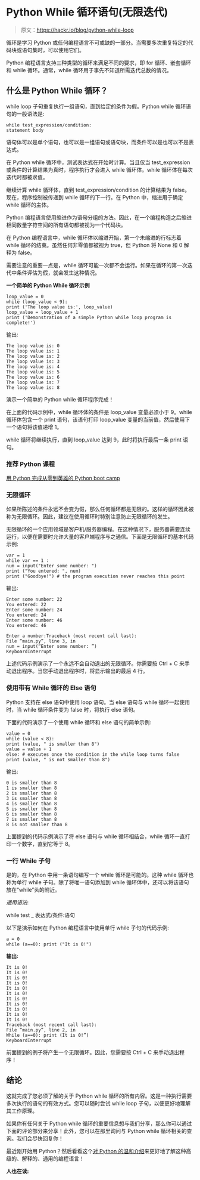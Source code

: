 # Python While 循环语句(无限迭代)

> 原文：<https://hackr.io/blog/python-while-loop>

循环是学习 Python 或任何编程语言不可或缺的一部分。当需要多次重复特定的代码块或语句集时，可以使用它们。

Python 编程语言支持三种类型的循环来满足不同的要求，即 for 循环、嵌套循环和 while 循环。通常，while 循环用于事先不知道所需迭代总数的情况。

## **什么是 Python While 循环？**

while loop 子句重复执行一组语句，直到给定的条件为假。Python while 循环语句的一般语法是:

```
while test_expression/condition:
statement body
```

语句体可以是单个语句，也可以是一组语句或语句块，而条件可以是也可以不是表达式。

在 Python while 循环中，测试表达式在开始时计算。当且仅当 test_expression 或条件的计算结果为真时，程序执行才会进入 while 循环体。while 循环体在每次迭代时都被求值。

继续计算 while 循环体，直到 test_expression/condition 的计算结果为 false。现在，程序控制被传递到 while 循环的下一行。在 Python 中，缩进用于确定 while 循环的主体。

Python 编程语言使用缩进作为语句分组的方法。因此，在一个编程构造之后缩进相同数量字符空间的所有语句都被视为一个代码块。

在 Python 编程语言中，while 循环体以缩进开始，第一个未缩进的行标志着 while 循环的结束。虽然任何非零值都被视为 true，但 Python 将 None 和 0 解释为 false。

需要注意的重要一点是，while 循环可能一次都不会运行。如果在循环的第一次迭代中条件评估为假，就会发生这种情况。

**一个简单的 Python While 循环示例**

```
loop_value = 0
while (loop_value < 9):
print ('The loop value is:', loop_value)
loop_value = loop_value + 1
print ('Demonstration of a simple Python while loop program is complete!')

```

输出:

```
The loop value is: 0
The loop value is: 1
The loop value is: 2
The loop value is: 3
The loop value is: 4
The loop value is: 5
The loop value is: 6
The loop value is: 7
The loop value is: 8

```

演示一个简单的 Python while 循环程序完成！

在上面的代码示例中，while 循环体的条件是 loop_value 变量必须小于 9。while 循环体包含一个 print 语句，该语句打印 loop_value 变量的当前值，然后使用下一个语句将该值递增 1。

while 循环将继续执行，直到 loop_value 达到 9，此时将执行最后一条 print 语句。

### 推荐 Python 课程

[用 Python 完成从零到英雄的 Python boot camp](https://click.linksynergy.com/deeplink?id=jU79Zysihs4&mid=39197&murl=https%3A%2F%2Fwww.udemy.com%2Fcourse%2Fcomplete-python-bootcamp%2F)

### **无限循环**

如果所陈述的条件永远不会变为假，那么任何循环都是无限的。这样的循环因此被称为无限循环。因此，建议在使用循环时特别注意防止无限循环的发生。

无限循环的一个应用领域是客户机/服务器编程。在这种情况下，服务器需要连续运行，以便在需要时允许大量的客户端程序与之通信。下面是无限循环的基本代码示例:

```
var = 1
while var == 1 :
num = input("Enter some number: ")
print ("You entered: ", num)
print ("Goodbye!") # the program execution never reaches this point

```

输出:

```
Enter some number: 22
You entered: 22
Enter some number: 24
You entered: 24
Enter some number: 46
You entered: 46

Enter a number:Traceback (most recent call last):
File “main.py”, line 3, in 
num = input(“Enter some number: ”)
KeyboardInterrupt
```

上述代码示例演示了一个永远不会自动退出的无限循环。你需要按 Ctrl + C 来手动退出程序。当您手动退出程序时，将显示输出的最后 4 行。

### **使用带有 While 循环的 Else 语句**

Python 支持在 else 语句中使用 loop 语句。当 else 语句与 while 循环一起使用时，当 while 循环条件变为 false 时，将执行 else 语句。

下面的代码演示了一个使用 while 循环和 else 语句的简单示例:

```
value = 0
while (value < 8):
print (value, " is smaller than 8")
value = value + 1
else: # executes once the condition in the while loop turns false
print (value, " is not smaller than 8")

```

输出:

```
0 is smaller than 8
1 is smaller than 8
2 is smaller than 8
3 is smaller than 8
4 is smaller than 8
5 is smaller than 8
6 is smaller than 8
7 is smaller than 8
8 is not smaller than 8

```

上面提到的代码示例演示了将 else 语句与 while 循环相结合，while 循环一直打印一个数字，直到它等于 8。

### **一行 While 子句**

是的，在 Python 中用一条语句编写一个 while 循环是可能的。这种 while 循环也称为单行 while 子句。除了将唯一语句添加到 while 循环体中，还可以将该语句放在“while”头的附近。

*通用语法*:

while test _ 表达式/条件:语句

以下是演示如何在 Python 编程语言中使用单行 while 子句的代码示例:

```
a = 0
while (a==0): print ("It is 0!")

```

**输出:**

```
It is 0!
It is 0!
It is 0!
It is 0!
It is 0!
It is 0!
It is 0!
It is 0!
It is 0!
It is 0!
It is 0!
Traceback (most recent call last):
File “main.py”, line 2, in 
While (a==0): print (It is 0!”)
KeyboardInterrupt

```

前面提到的例子将产生一个无限循环。因此，您需要按 Ctrl + C 来手动退出程序！

## **结论**

这就完成了您必须了解的关于 Python while 循环的所有内容。这是一种执行需要多次执行的语句的有效方式。您可以随时尝试 while loop 子句，以便更好地理解其工作原理。

如果你有任何关于 Python while 循环的重要信息想与我们分享，那么你可以通过下面的评论部分来分享！此外，您可以在那里询问与 Python while 循环相关的查询。我们会尽快回复你！

最近刚开始用 Python？然后看看这个[对 Python 的温和介绍](https://hackr.io/blog/python-programming-language)来更好地了解这种高级的、解释的、通用的编程语言！

**人也在读:**
